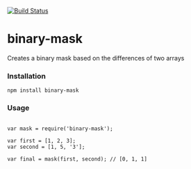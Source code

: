 [![Build Status](https://travis-ci.org/Leonard1020/binary-mask.svg)](https://travis-ci.org/Leonard1020/binary-mask)

# binary-mask
Creates a binary mask based on the differences of two arrays

### Installation
<pre><code>npm install binary-mask</code></pre>

### Usage
<pre><code>
var mask = require('binary-mask');

var first = [1, 2, 3];
var second = [1, 5, '3'];

var final = mask(first, second); // [0, 1, 1]
</code></pre>
